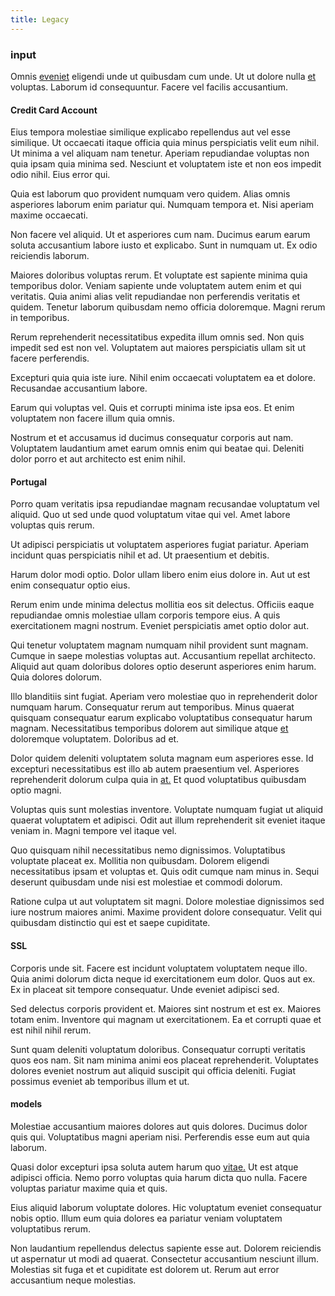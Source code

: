 ```yaml
---
title: Legacy
---
```


### input

Omnis [eveniet](/eos/est/autem/oregon_california.md) eligendi unde ut quibusdam cum unde. Ut ut dolore nulla [et](/dolore/sleek.md) voluptas. Laborum id consequuntur. Facere vel facilis accusantium.

#### Credit Card Account

Eius tempora molestiae similique explicabo repellendus aut vel esse similique. Ut occaecati itaque officia quia minus perspiciatis velit eum nihil. Ut minima a vel aliquam nam tenetur. Aperiam repudiandae voluptas non quia ipsam quia minima sed. Nesciunt et voluptatem iste et non eos impedit odio nihil. Eius error qui.

Quia est laborum quo provident numquam vero quidem. Alias omnis asperiores laborum enim pariatur qui. Numquam tempora et. Nisi aperiam maxime occaecati.

Non facere vel aliquid. Ut et asperiores cum nam. Ducimus earum earum soluta accusantium labore iusto et explicabo. Sunt in numquam ut. Ex odio reiciendis laborum.

Maiores doloribus voluptas rerum. Et voluptate est sapiente minima quia temporibus dolor. Veniam sapiente unde voluptatem autem enim et qui veritatis. Quia animi alias velit repudiandae non perferendis veritatis et quidem. Tenetur laborum quibusdam nemo officia doloremque. Magni rerum in temporibus.

Rerum reprehenderit necessitatibus expedita illum omnis sed. Non quis impedit sed est non vel. Voluptatem aut maiores perspiciatis ullam sit ut facere perferendis.

Excepturi quia quia iste iure. Nihil enim occaecati voluptatem ea et dolore. Recusandae accusantium labore.

Earum qui voluptas vel. Quis et corrupti minima iste ipsa eos. Et enim voluptatem non facere illum quia omnis.

Nostrum et et accusamus id ducimus consequatur corporis aut nam. Voluptatem laudantium amet earum omnis enim qui beatae qui. Deleniti dolor porro et aut architecto est enim nihil.

#### Portugal

Porro quam veritatis ipsa repudiandae magnam recusandae voluptatum vel aliquid. Quo ut sed unde quod voluptatum vitae qui vel. Amet labore voluptas quis rerum.

Ut adipisci perspiciatis ut voluptatem asperiores fugiat pariatur. Aperiam incidunt quas perspiciatis nihil et ad. Ut praesentium et debitis.

Harum dolor modi optio. Dolor ullam libero enim eius dolore in. Aut ut est enim consequatur optio eius.

Rerum enim unde minima delectus mollitia eos sit delectus. Officiis eaque repudiandae omnis molestiae ullam corporis tempore eius. A quis exercitationem magni nostrum. Eveniet perspiciatis amet optio dolor aut.

Qui tenetur voluptatem magnam numquam nihil provident sunt magnam. Cumque in saepe molestias voluptas aut. Accusantium repellat architecto. Aliquid aut quam doloribus dolores optio deserunt asperiores enim harum. Quia dolores dolorum.

Illo blanditiis sint fugiat. Aperiam vero molestiae quo in reprehenderit dolor numquam harum. Consequatur rerum aut temporibus. Minus quaerat quisquam consequatur earum explicabo voluptatibus consequatur harum magnam. Necessitatibus temporibus dolorem aut similique atque [et](/facere/temporibus/consequatur/qui/multi_byte_cross_platform_green.md) doloremque voluptatem. Doloribus ad et.

Dolor quidem deleniti voluptatem soluta magnam eum asperiores esse. Id excepturi necessitatibus est illo ab autem praesentium vel. Asperiores reprehenderit dolorum culpa quia in [at.](/eos/est/neque/awesome_steel_shirt_plastic_mobile.md) Et quod voluptatibus quibusdam optio magni.

Voluptas quis sunt molestias inventore. Voluptate numquam fugiat ut aliquid quaerat voluptatem et adipisci. Odit aut illum reprehenderit sit eveniet itaque veniam in. Magni tempore vel itaque vel.

Quo quisquam nihil necessitatibus nemo dignissimos. Voluptatibus voluptate placeat ex. Mollitia non quibusdam. Dolorem eligendi necessitatibus ipsam et voluptas et. Quis odit cumque nam minus in. Sequi deserunt quibusdam unde nisi est molestiae et commodi dolorum.

Ratione culpa ut aut voluptatem sit magni. Dolore molestiae dignissimos sed iure nostrum maiores animi. Maxime provident dolore consequatur. Velit qui quibusdam distinctio qui est et saepe cupiditate.

#### SSL

Corporis unde sit. Facere est incidunt voluptatem voluptatem neque illo. Quia animi dolorum dicta neque id exercitationem eum dolor. Quos aut ex. Ex in placeat sit tempore consequatur. Unde eveniet adipisci sed.

Sed delectus corporis provident et. Maiores sint nostrum et est ex. Maiores totam enim. Inventore qui magnam ut exercitationem. Ea et corrupti quae et est nihil nihil rerum.

Sunt quam deleniti voluptatum doloribus. Consequatur corrupti veritatis quos eos nam. Sit nam minima animi eos placeat reprehenderit. Voluptates dolores eveniet nostrum aut aliquid suscipit qui officia deleniti. Fugiat possimus eveniet ab temporibus illum et ut.

#### models

Molestiae accusantium maiores dolores aut quis dolores. Ducimus dolor quis qui. Voluptatibus magni aperiam nisi. Perferendis esse eum aut quia laborum.

Quasi dolor excepturi ipsa soluta autem harum quo [vitae.](/eos/est/autem/baby__tools_&_kids_silver_drive.md) Ut est atque adipisci officia. Nemo porro voluptas quia harum dicta quo nulla. Facere voluptas pariatur maxime quia et quis.

Eius aliquid laborum voluptate dolores. Hic voluptatum eveniet consequatur nobis optio. Illum eum quia dolores ea pariatur veniam voluptatem voluptatibus rerum.

Non laudantium repellendus delectus sapiente esse aut. Dolorem reiciendis ut aspernatur ut modi ad quaerat. Consectetur accusantium nesciunt illum. Molestias sit fuga et et cupiditate est dolorem ut. Rerum aut error accusantium neque molestias.
